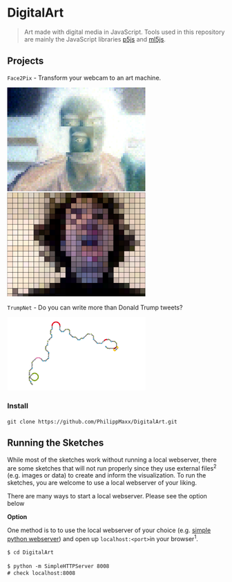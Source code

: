 # DigitalArt
>Art made with digital media in JavaScript. Tools used in this repository are mainly the JavaScript libraries [p5js](https://p5js.org) and [ml5js](https://ml5js.org).

## Projects

`Face2Pix` - Transform your webcam to an art machine.

<img src="/Face2Pix/images/example1.png" width="320"> <img src="/Face2Pix/images/example2.png" width="320">

`TrumpNet` - Do you can write more than Donald Trump tweets?

<img src="/TrumpNet/images/example.png" width="320">

### Install

`git clone https://github.com/PhilippMaxx/DigitalArt.git`

Running the Sketches
--------------------

While most of the sketches work without running a local webserver, there are some sketches that will not run properly since they use external files<sup>2</sup> (e.g. images or data) to create and inform the visualization. To run the sketches, you are welcome to use a local webserver of your liking.

There are many ways to start a local webserver. Please see the option below

**Option**

One method is to to use the local webserver of your choice (e.g. [simple python webserver](https://developer.mozilla.org/en-US/docs/Learn/Common_questions/set_up_a_local_testing_server)) and open up `localhost:<port>`in your browser<sup>1</sup>.

```
$ cd DigitalArt

$ python -m SimpleHTTPServer 8008
# check localhost:8008
```
